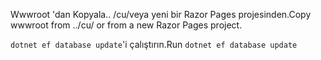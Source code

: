 <span data-ttu-id="0f09a-101">Wwwroot 'dan Kopyala.. /cu/veya yeni bir Razor Pages projesinden.</span><span class="sxs-lookup"><span data-stu-id="0f09a-101">Copy wwwroot from ../cu/ or from a new Razor Pages project.</span></span>

<span data-ttu-id="0f09a-102">          `dotnet ef database update`'i çalıştırın.</span><span class="sxs-lookup"><span data-stu-id="0f09a-102">Run `dotnet ef database update`</span></span>
